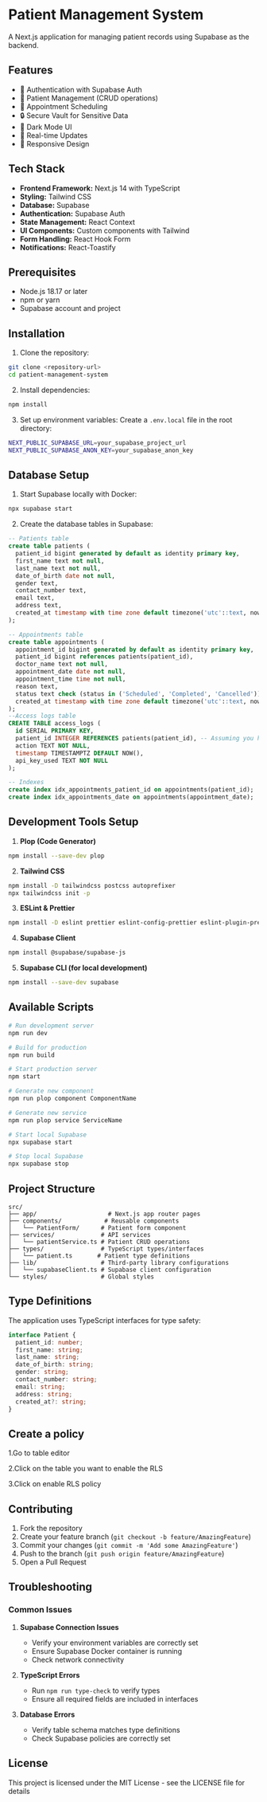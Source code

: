 # Patient Management System

A Next.js application for managing patient records using Supabase as the backend.

## Features

- 🔐 Authentication with Supabase Auth
- 👥 Patient Management (CRUD operations)
- 📅 Appointment Scheduling
- 🔒 Secure Vault for Sensitive Data
- 🌙 Dark Mode UI
- 🚀 Real-time Updates
- 📱 Responsive Design

## Tech Stack

- **Frontend Framework:** Next.js 14 with TypeScript
- **Styling:** Tailwind CSS
- **Database:** Supabase
- **Authentication:** Supabase Auth
- **State Management:** React Context
- **UI Components:** Custom components with Tailwind
- **Form Handling:** React Hook Form
- **Notifications:** React-Toastify

## Prerequisites

- Node.js 18.17 or later
- npm or yarn
- Supabase account and project

## Installation

1. Clone the repository:
```bash
git clone <repository-url>
cd patient-management-system
```

2. Install dependencies:
```bash
npm install
```

3. Set up environment variables:
Create a `.env.local` file in the root directory:
```bash
NEXT_PUBLIC_SUPABASE_URL=your_supabase_project_url
NEXT_PUBLIC_SUPABASE_ANON_KEY=your_supabase_anon_key
```

## Database Setup

1. Start Supabase locally with Docker:
```bash
npx supabase start
```

2. Create the database tables in Supabase:

```sql
-- Patients table
create table patients (
  patient_id bigint generated by default as identity primary key,
  first_name text not null,
  last_name text not null,
  date_of_birth date not null,
  gender text,
  contact_number text,
  email text,
  address text,
  created_at timestamp with time zone default timezone('utc'::text, now()) not null
);

-- Appointments table
create table appointments (
  appointment_id bigint generated by default as identity primary key,
  patient_id bigint references patients(patient_id),
  doctor_name text not null,
  appointment_date date not null,
  appointment_time time not null,
  reason text,
  status text check (status in ('Scheduled', 'Completed', 'Cancelled')) default 'Scheduled',
  created_at timestamp with time zone default timezone('utc'::text, now()) not null
);
--Access logs table
CREATE TABLE access_logs (
  id SERIAL PRIMARY KEY,
  patient_id INTEGER REFERENCES patients(patient_id), -- Assuming you have a patients table
  action TEXT NOT NULL,
  timestamp TIMESTAMPTZ DEFAULT NOW(),
  api_key_used TEXT NOT NULL
);

-- Indexes
create index idx_appointments_patient_id on appointments(patient_id);
create index idx_appointments_date on appointments(appointment_date);
```

## Development Tools Setup

1. **Plop (Code Generator)**
```bash
npm install --save-dev plop
```

2. **Tailwind CSS**
```bash
npm install -D tailwindcss postcss autoprefixer
npx tailwindcss init -p
```

3. **ESLint & Prettier**
```bash
npm install -D eslint prettier eslint-config-prettier eslint-plugin-prettier
```

4. **Supabase Client**
```bash
npm install @supabase/supabase-js
```

5. **Supabase CLI (for local development)**
```bash
npm install --save-dev supabase
```

## Available Scripts

```bash
# Run development server
npm run dev

# Build for production
npm run build

# Start production server
npm start

# Generate new component
npm run plop component ComponentName

# Generate new service
npm run plop service ServiceName

# Start local Supabase
npx supabase start

# Stop local Supabase
npx supabase stop
```

## Project Structure

```
src/
├── app/                    # Next.js app router pages
├── components/            # Reusable components
│   └── PatientForm/      # Patient form component
├── services/             # API services
│   └── patientService.ts # Patient CRUD operations
├── types/                # TypeScript types/interfaces
│   └── patient.ts       # Patient type definitions
├── lib/                  # Third-party library configurations
│   └── supabaseClient.ts # Supabase client configuration
└── styles/               # Global styles
```

## Type Definitions

The application uses TypeScript interfaces for type safety:

```typescript
interface Patient {
  patient_id: number;
  first_name: string;
  last_name: string;
  date_of_birth: string;
  gender: string;
  contact_number: string;
  email: string;
  address: string;
  created_at?: string;
}
```
## Create a policy
1.Go to table editor

2.Click on the table you want to enable the RLS

3.Click on enable RLS policy


## Contributing

1. Fork the repository
2. Create your feature branch (`git checkout -b feature/AmazingFeature`)
3. Commit your changes (`git commit -m 'Add some AmazingFeature'`)
4. Push to the branch (`git push origin feature/AmazingFeature`)
5. Open a Pull Request

## Troubleshooting

### Common Issues

1. **Supabase Connection Issues**
   - Verify your environment variables are correctly set
   - Ensure Supabase Docker container is running
   - Check network connectivity

2. **TypeScript Errors**
   - Run `npm run type-check` to verify types
   - Ensure all required fields are included in interfaces

3. **Database Errors**
   - Verify table schema matches type definitions
   - Check Supabase policies are correctly set

## License

This project is licensed under the MIT License - see the LICENSE file for details


